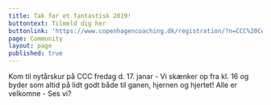 ```yaml
---
title: Tak for et fantastisk 2019!
buttontext: Tilmeld dig her
buttonlink: 'https://www.copenhagencoaching.dk/registration/?n=CCC%20Community'
page: Community
layout: page
published: true
---
```


Kom til nytårskur på CCC fredag d. 17. janar - Vi skænker op fra kl. 16 og byder som altid på lidt godt både til ganen, hjernen og hjertet! Alle er velkomne - Ses vi?

